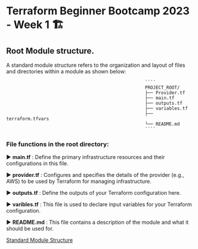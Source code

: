 # Terraform Beginner Bootcamp 2023 - Week 1 🏗️


## Root Module structure.

A standard module structure refers to the organization and layout of files and directories within a module as shown below:

                                                        ````
                                                        PROJECT_ROOT/
                                                        ├── Provider.tf
                                                        ├── main.tf
                                                        ├── outputs.tf
                                                        ├── variables.tf
                                                        ├── terraform.tfvars
                                                        └── README.md
                                                        ````
### File functions in the root directory:

▶️ **main.tf** : Define the primary infrastructure resources and their configurations in this file. 

▶️ **provider.tf** : Configures and specifies the details of the provider (e.g., AWS) to be used by Terraform for managing infrastructure.

▶️ **outputs.tf** : Define the outputs of your Terraform configuration here.

▶️ **varibles.tf** : This file is used to declare input variables for your Terraform configuration.

▶️ **README.md** : This file contains a description of the module and what it should be used for.

[Standard Module Structure](https://developer.hashicorp.com/terraform/language/modules/develop/structure)


